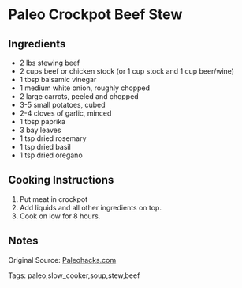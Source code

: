 # Paleo Crockpot Beef Stew

## Ingredients

* 2 lbs stewing beef
* 2 cups beef or chicken stock (or 1 cup stock and 1 cup beer/wine)
* 1 tbsp balsamic vinegar
* 1 medium white onion, roughly chopped
* 2 large carrots, peeled and chopped
* 3-5 small potatoes, cubed
* 2-4 cloves of garlic, minced
* 1 tbsp paprika
* 3 bay leaves
* 1 tsp dried rosemary
* 1 tsp dried basil
* 1 tsp dried oregano

## Cooking Instructions

1. Put meat in crockpot
2. Add liquids and all other ingredients on top.
3. Cook on low for 8 hours.

## Notes

Original Source: [Paleohacks.com](https://blog.paleohacks.com/quick-easy-crockpot-beef-stew/)

Tags: paleo,slow_cooker,soup,stew,beef
